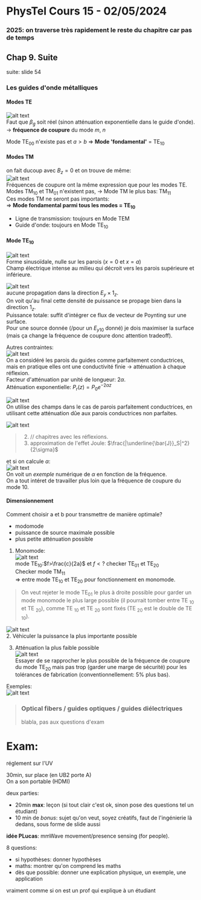 # PhysTel Cours 15 - 02/05/2024

### **2025: on traverse très rapidement le reste du chapitre car pas de temps**

## Chap 9. Suite

suite: slide 54  
### Les guides d'onde métalliques
#### Modes TE

![alt text](image-219.png)  
Faut que $\beta_g$ soit réel (sinon atténuation exponentielle dans le guide d'onde).  
-> **fréquence de coupure** du mode $m$, $n$  

Mode $\mathrm{TE}_{00}$ n'existe pas et $a>b$ $\Rightarrow$ **Mode 'fondamental'** = $\mathrm{TE}_{10}$  

#### Modes TM
on fait ducoup avec $B_z=0$ et on trouve de même:  
![alt text](image-220.png)  
Fréquences de coupure ont la même expression que pour les modes TE.  
Modes $\mathrm{TM}_{10}$ et $\mathrm{TM}_{01}$ n'existent pas, -> Mode TM le plus bas: $\mathrm{TM}_{11}$  
Ces modes TM ne seront pas importants:  
$\Rightarrow$ **Mode fondamental parmi tous les modes = $\mathrm{TE}_{10}$**  

- Ligne de transmission: toujours en Mode $\mathrm{TEM}$  
- Guide d'onde: toujours en Mode $\mathrm{TE}_{10}$  

#### Mode $\mathrm{TE}_{10}$
![alt text](image-221.png)  
Forme sinusoïdale, nulle sur les parois ($x=0$ et $x=a$)  
Champ électrique intense au milieu qui décroit vers les parois supérieure et inférieure.  

![alt text](image-222.png)  
aucune propagation dans la direction $E_y \times 1_z$.  
On voit qu'au final cette densité de puissance se propage bien dans la direction $1_z$.  
Puissance totale: suffit d'intégrer ce flux de vecteur de Poynting sur une surface.  
Pour une source donnée (/pour un $E_{y10}$ donné) je dois maximiser la surface (mais ça change la fréquence de coupure donc attention tradeoff).  

Autres contraintes:  
![alt text](image-223.png)  
On a considéré les parois du guides comme parfaitement conductrices, mais en pratique elles ont une conductivité finie -> atténuation à chaque réflexion.  
Facteur d'atténuation par unité de longueur: $2\alpha$.  
Atténuation exponentielle: $P_r(z)=P_0 e^{-2\alpha z}$  

![alt text](image-224.png)  
On utilise des champs dans le cas de parois parfaitement conductrices, en utilisant cette atténuation dûe aux parois conductrices non parfaites.  

![alt text](image-227.png)  
> 2. // chapitres avec les réflexions.  
> 3. approximation de l'effet Joule: $\frac{|\underline{\bar{J}}_S|^2}{2\sigma}$  

et si on calcule $\alpha$:  
![alt text](image-228.png)  
On voit un _exemple_ numérique de $\alpha$ en fonction de la fréquence.  
On a tout intéret de travailler plus loin que la fréquence de coupure du mode $10$.  

#### Dimensionnement
Comment choisir a et b pour transmettre de manière optimale?  
- modomode  
- puissance de source maximale possible  
- plus petite atténuation possible  

1. Monomode:  
![alt text](image-229.png)  
mode $\mathrm{TE}_{10}$:$f>\frac{c}{2a}$ et $f<?$ checker $\mathrm{TE}_{01}$ et $\mathrm{TE}_{20}$  
Checker mode $\mathrm{TM}_{11}$  
$\Rightarrow$ entre mode $\mathrm{TE}_{10}$ et $\mathrm{TE}_{20}$ pour fonctionnement en monomode.  
> On veut rejeter le mode $\mathrm{TE}_{01}$ le plus à droite possible pour garder un mode monomode le plus large possible (il pourrait tomber entre TE $_{10}$ et TE $_{20}$), comme TE $_{10}$ et TE $_{20}$ sont fixés (TE $_{20}$ est le double de TE $_{10}$).  

![alt text](image-230.png)  
2. Véhiculer la puissance la plus importante possible  

3. Atténuation la plus faible possible  
![alt text](image-231.png)  
Essayer de se rapprocher le plus possible de la fréquence de coupure du mode $\mathrm{TE}_{20}$ mais pas trop (garder une marge de sécurité) pour les tolérances de fabrication (conventionnellement: 5% plus bas).  

Exemples:  
![alt text](image-232.png)  

> ### Optical fibers / guides optiques / guides diélectriques
> 
> blabla, pas aux questions d'exam  
> 

# Exam:
réglement sur l'UV  

30min, sur place (en UB2 porte A)  
On a son portable (HDMI)  

deux parties:  
- 20min **max**: leçon (si tout clair c'est ok, sinon pose des questions tel un étudiant)  
- 10 min de _bonus_: sujet qu'on veut, soyez créatifs, faut de l'ingénierie là dedans, sous forme de slide aussi  

**idée PLucas**: mmWave movement/presence sensing (for people).  

8 questions:  
- si hypothèses: donner hypothèses  
- maths: montrer qu'on comprend les maths  
- dès que possible: donner une explication physique, un exemple, une application  

vraiment comme si on est un prof qui explique à un étudiant  

